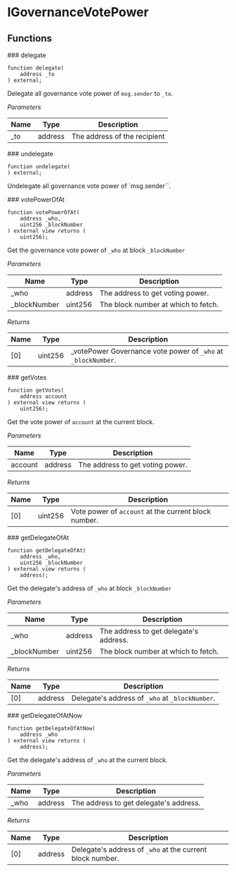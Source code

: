# IGovernanceVotePower

<div class="api-node-type" markdown>

## Functions

<div class="api-node" markdown>
### delegate

```solidity
function delegate(
    address _to
) external;
```

Delegate all governance vote power of `msg.sender` to `_to`.

*Parameters*

| Name | Type | Description |
| ---- | ---- | ----------- |
| _to | address | The address of the recipient |

</div>
<div class="api-node" markdown>
### undelegate

```solidity
function undelegate(
) external;
```

Undelegate all governance vote power of `msg.sender``.

</div>
<div class="api-node" markdown>
### votePowerOfAt

```solidity
function votePowerOfAt(
    address _who,
    uint256 _blockNumber
) external view returns (
    uint256);
```

Get the governance vote power of `_who` at block `_blockNumber`

*Parameters*

| Name | Type | Description |
| ---- | ---- | ----------- |
| _who | address | The address to get voting power. |
| _blockNumber | uint256 | The block number at which to fetch. |

*Returns*

| Name | Type | Description |
| ---- | ---- | ----------- |
| [0] | uint256 | _votePower    Governance vote power of `_who` at `_blockNumber`. |
</div>
<div class="api-node" markdown>
### getVotes

```solidity
function getVotes(
    address account
) external view returns (
    uint256);
```

Get the vote power of `account` at the current block.

*Parameters*

| Name | Type | Description |
| ---- | ---- | ----------- |
| account | address | The address to get voting power. |

*Returns*

| Name | Type | Description |
| ---- | ---- | ----------- |
| [0] | uint256 | Vote power of `account` at the current block number. |
</div>
<div class="api-node" markdown>
### getDelegateOfAt

```solidity
function getDelegateOfAt(
    address _who,
    uint256 _blockNumber
) external view returns (
    address);
```

Get the delegate's address of `_who` at block `_blockNumber`

*Parameters*

| Name | Type | Description |
| ---- | ---- | ----------- |
| _who | address | The address to get delegate's address. |
| _blockNumber | uint256 | The block number at which to fetch. |

*Returns*

| Name | Type | Description |
| ---- | ---- | ----------- |
| [0] | address | Delegate's address of `_who` at `_blockNumber`. |
</div>
<div class="api-node" markdown>
### getDelegateOfAtNow

```solidity
function getDelegateOfAtNow(
    address _who
) external view returns (
    address);
```

Get the delegate's address of `_who` at the current block.

*Parameters*

| Name | Type | Description |
| ---- | ---- | ----------- |
| _who | address | The address to get delegate's address. |

*Returns*

| Name | Type | Description |
| ---- | ---- | ----------- |
| [0] | address | Delegate's address of `_who` at the current block number. |
</div>
</div>

